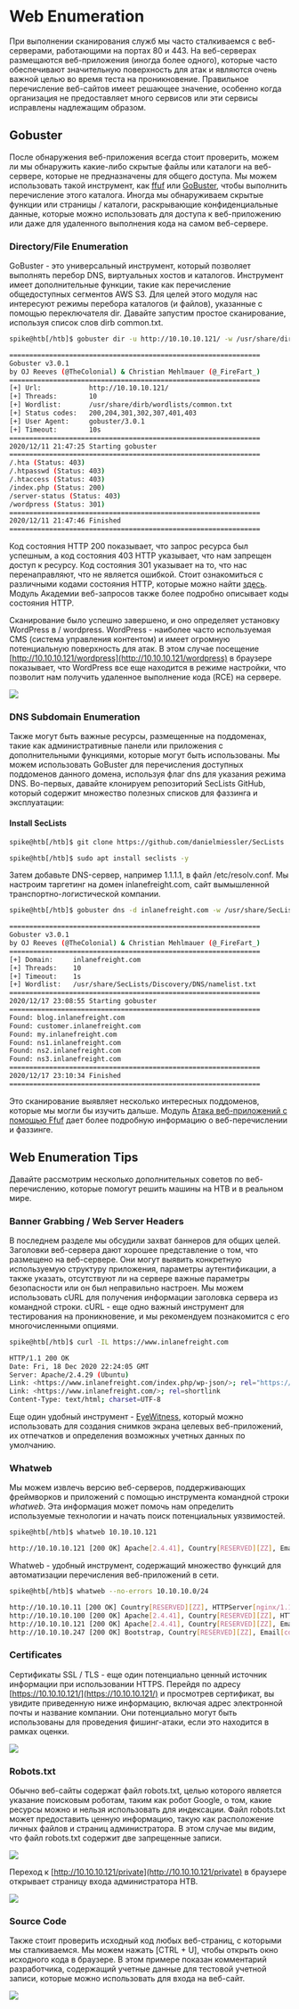# Web Enumeration

При выполнении сканирования служб мы часто сталкиваемся с веб-серверами, работающими на портах 80 и 443. На веб-серверах размещаются веб-приложения \(иногда более одного\), которые часто обеспечивают значительную поверхность для атак и являются очень важной целью во время теста на проникновение. Правильное перечисление веб-сайтов имеет решающее значение, особенно когда организация не предоставляет много сервисов или эти сервисы исправлены надлежащим образом.

## Gobuster

После обнаружения веб-приложения всегда стоит проверить, можем ли мы обнаружить какие-либо скрытые файлы или каталоги на веб-сервере, которые не предназначены для общего доступа. Мы можем использовать такой инструмент, как [ffuf](https://github.com/ffuf/ffuf) или [GoBuster](https://github.com/OJ/gobuster), чтобы выполнить перечисление этого каталога. Иногда мы обнаруживаем скрытые функции или страницы / каталоги, раскрывающие конфиденциальные данные, которые можно использовать для доступа к веб-приложению или даже для удаленного выполнения кода на самом веб-сервере.

### **Directory/File Enumeration**

GoBuster - это универсальный инструмент, который позволяет выполнять перебор DNS, виртуальных хостов и каталогов. Инструмент имеет дополнительные функции, такие как перечисление общедоступных сегментов AWS S3. Для целей этого модуля нас интересуют режимы перебора каталогов \(и файлов\), указанные с помощью переключателя dir. Давайте запустим простое сканирование, используя список слов dirb common.txt.

```bash
spike@htb[/htb]$ gobuster dir -u http://10.10.10.121/ -w /usr/share/dirb/wordlists/common.txt

===============================================================
Gobuster v3.0.1
by OJ Reeves (@TheColonial) & Christian Mehlmauer (@_FireFart_)
===============================================================
[+] Url:            http://10.10.10.121/
[+] Threads:        10
[+] Wordlist:       /usr/share/dirb/wordlists/common.txt
[+] Status codes:   200,204,301,302,307,401,403
[+] User Agent:     gobuster/3.0.1
[+] Timeout:        10s
===============================================================
2020/12/11 21:47:25 Starting gobuster
===============================================================
/.hta (Status: 403)
/.htpasswd (Status: 403)
/.htaccess (Status: 403)
/index.php (Status: 200)
/server-status (Status: 403)
/wordpress (Status: 301)
===============================================================
2020/12/11 21:47:46 Finished
===============================================================
```

Код состояния HTTP 200 показывает, что запрос ресурса был успешным, а код состояния 403 HTTP указывает, что нам запрещен доступ к ресурсу. Код состояния 301 указывает на то, что нас перенаправляют, что не является ошибкой. Стоит ознакомиться с различными кодами состояния HTTP, которые можно найти [здесь](https://en.wikipedia.org/wiki/List_of_HTTP_status_codes). Модуль Академии веб-запросов также более подробно описывает коды состояния HTTP.

Сканирование было успешно завершено, и оно определяет установку WordPress в / wordpress. WordPress - наиболее часто используемая CMS \(система управления контентом\) и имеет огромную потенциальную поверхность для атак. В этом случае посещение [http://10.10.10.121/wordpress](http://10.10.10.121/wordpress) в браузере показывает, что WordPress все еще находится в режиме настройки, что позволит нам получить удаленное выполнение кода \(RCE\) на сервере.

![](../../.gitbook/assets/image.png)

### **DNS Subdomain Enumeration**

Также могут быть важные ресурсы, размещенные на поддоменах, такие как административные панели или приложения с дополнительными функциями, которые могут быть использованы. Мы можем использовать GoBuster для перечисления доступных поддоменов данного домена, используя флаг dns для указания режима DNS. Во-первых, давайте клонируем репозиторий SecLists GitHub, который содержит множество полезных списков для фаззинга и эксплуатации:

#### **Install SecLists**

```bash
spike@htb[/htb]$ git clone https://github.com/danielmiessler/SecLists
```

```bash
spike@htb[/htb]$ sudo apt install seclists -y
```

Затем добавьте DNS-сервер, например 1.1.1.1, в файл /etc/resolv.conf. Мы настроим таргетинг на домен inlanefreight.com, сайт вымышленной транспортно-логистической компании.

```bash
spike@htb[/htb]$ gobuster dns -d inlanefreight.com -w /usr/share/SecLists/Discovery/DNS/namelist.txt

===============================================================
Gobuster v3.0.1
by OJ Reeves (@TheColonial) & Christian Mehlmauer (@_FireFart_)
===============================================================
[+] Domain:     inlanefreight.com
[+] Threads:    10
[+] Timeout:    1s
[+] Wordlist:   /usr/share/SecLists/Discovery/DNS/namelist.txt
===============================================================
2020/12/17 23:08:55 Starting gobuster
===============================================================
Found: blog.inlanefreight.com
Found: customer.inlanefreight.com
Found: my.inlanefreight.com
Found: ns1.inlanefreight.com
Found: ns2.inlanefreight.com
Found: ns3.inlanefreight.com
===============================================================
2020/12/17 23:10:34 Finished
===============================================================
```

Это сканирование выявляет несколько интересных поддоменов, которые мы могли бы изучить дальше. Модуль [Атака веб-приложений с помощью Ffuf](https://academy.hackthebox.eu/module/details/54) дает более подробную информацию о веб-перечислении и фаззинге.

## Web Enumeration Tips

Давайте рассмотрим несколько дополнительных советов по веб-перечислению, которые помогут решить машины на HTB и в реальном мире.

### **Banner Grabbing / Web Server Headers**

В последнем разделе мы обсудили захват баннеров для общих целей. Заголовки веб-сервера дают хорошее представление о том, что размещено на веб-сервере. Они могут выявить конкретную используемую структуру приложения, параметры аутентификации, а также указать, отсутствуют ли на сервере важные параметры безопасности или он был неправильно настроен. Мы можем использовать cURL для получения информации заголовка сервера из командной строки. cURL - еще одно важный инструмент для тестирования на проникновение, и мы рекомендуем познакомится с его многочисленными опциями.

```bash
spike@htb[/htb]$ curl -IL https://www.inlanefreight.com

HTTP/1.1 200 OK
Date: Fri, 18 Dec 2020 22:24:05 GMT
Server: Apache/2.4.29 (Ubuntu)
Link: <https://www.inlanefreight.com/index.php/wp-json/>; rel="https://api.w.org/"
Link: <https://www.inlanefreight.com/>; rel=shortlink
Content-Type: text/html; charset=UTF-8
```

Еще один удобный инструмент - [EyeWitness](https://github.com/FortyNorthSecurity/EyeWitness), который можно использовать для создания снимков экрана целевых веб-приложений, их отпечатков и определения возможных учетных данных по умолчанию.

### **Whatweb**

Мы можем извлечь версию веб-серверов, поддерживающих фреймворков и приложений с помощью инструмента командной строки _whatweb_. Эта информация может помочь нам определить используемые технологии и начать поиск потенциальных уязвимостей.

```bash
spike@htb[/htb]$ whatweb 10.10.10.121

http://10.10.10.121 [200 OK] Apache[2.4.41], Country[RESERVED][ZZ], Email[license@php.net], HTTPServer[Ubuntu Linux][Apache/2.4.41 (Ubuntu)], IP[10.10.10.121], Title[PHP 7.4.3 - phpinfo()]
```

Whatweb - удобный инструмент, содержащий множество функций для автоматизации перечисления веб-приложений в сети.

```bash
spike@htb[/htb]$ whatweb --no-errors 10.10.10.0/24

http://10.10.10.11 [200 OK] Country[RESERVED][ZZ], HTTPServer[nginx/1.14.1], IP[10.10.10.11], PoweredBy[Red,nginx], Title[Test Page for the Nginx HTTP Server on Red Hat Enterprise Linux], nginx[1.14.1]
http://10.10.10.100 [200 OK] Apache[2.4.41], Country[RESERVED][ZZ], HTTPServer[Ubuntu Linux][Apache/2.4.41 (Ubuntu)], IP[10.10.10.100], Title[File Sharing Service]
http://10.10.10.121 [200 OK] Apache[2.4.41], Country[RESERVED][ZZ], Email[license@php.net], HTTPServer[Ubuntu Linux][Apache/2.4.41 (Ubuntu)], IP[10.10.10.121], Title[PHP 7.4.3 - phpinfo()]
http://10.10.10.247 [200 OK] Bootstrap, Country[RESERVED][ZZ], Email[contact@cross-fit.htb], Frame, HTML5, HTTPServer[OpenBSD httpd], IP[10.10.10.247], JQuery[3.3.1], PHP[7.4.12], Script, Title[Fine Wines], X-Powered-By[PHP/7.4.12], X-UA-Compatible[ie=edge]
```

### **Certificates**

Сертификаты SSL / TLS - еще один потенциально ценный источник информации при использовании HTTPS. Перейдя по адресу [https://10.10.10.121/](https://10.10.10.121/) и просмотрев сертификат, вы увидите приведенную ниже информацию, включая адрес электронной почты и название компании. Они потенциально могут быть использованы для проведения фишинг-атаки, если это находится в рамках оценки.

![](../../.gitbook/assets/image%20%281%29.png)

### **Robots.txt**

Обычно веб-сайты содержат файл robots.txt, целью которого является указание поисковым роботам, таким как робот Google, о том, какие ресурсы можно и нельзя использовать для индексации. Файл robots.txt может предоставить ценную информацию, такую как расположение личных файлов и страниц администратора. В этом случае мы видим, что файл robots.txt содержит две запрещенные записи.

![](../../.gitbook/assets/image%20%282%29.png)

Переход к [http://10.10.10.121/private](http://10.10.10.121/private) в браузере открывает страницу входа администратора HTB.

![](../../.gitbook/assets/image%20%283%29.png)

### **Source Code**

Также стоит проверить исходный код любых веб-страниц, с которыми мы сталкиваемся. Мы можем нажать \[CTRL + U\], чтобы открыть окно исходного кода в браузере. В этом примере показан комментарий разработчика, содержащий учетные данные для тестовой учетной записи, которые можно использовать для входа на веб-сайт.

![](../../.gitbook/assets/image%20%284%29.png)

